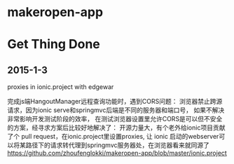 makeropen-app
=====

Get Thing Done
=====
2015-1-3
-----
proxies in ionic.project with edgewar

完成js端HangoutManager远程查询功能时，遇到CORS问题：
浏览器禁止跨源请求，因为ionic serve和springmvc后端是不同的服务器和端口号，
如果不解决非常影响开发测试阶段的效率，
在测试浏览器设置里允许CORS是可以但不安全的方案，经寻求方案后比较好地解决了：
开源力量大，有个老外给ionic项目贡献了个 pull request，在ionic.project里设置proxies,
让 ionic 启动的webserver可以将某路径下的请求转代理到springmvc服务器处，在浏览器看来就同源了
https://github.com/zhoufenglokki/makeropen-app/blob/master/ionic.project
